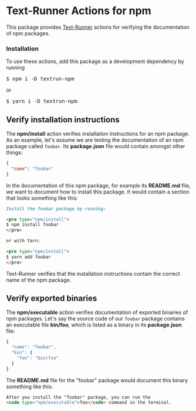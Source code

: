 # Text-Runner Actions for npm

This package provides [Text-Runner](https://github.com/kevgo/text-runner)
actions for verifying the documentation of npm packages.

### Installation

To use these actions, add this package as a development dependency by running

<pre type="npm/install">
$ npm i -D textrun-npm
</pre>

or

<pre type="npm/install">
$ yarn i -D textrun-npm
</pre>

## Verify installation instructions

The <b type="action/name-full">npm/install</b> action verifies installation
instructions for an npm package. As an example, let's assume we are testing the
documentation of an npm package called `foobar`.
<a type="workspace/new-file">Its **package.json** file would contain amongst
other things:

```json
{
  "name": "foobar"
}
```

</a>

<a type="workspace/new-file">

In the documentation of this npm package, for example its **README.md** file, we
want to document how to install this package. It would contain a section that
looks something like this:

```md
Install the foobar package by running:

<pre type="npm/install">
$ npm install foobar
</pre>

or with Yarn:

<pre type="npm/install">
$ yarn add foobar
</pre>
```

</a>

<a type="extension/run-textrunner">

Text-Runner verifies that the installation instructions contain the correct name
of the npm package.

</a>

## Verify exported binaries

The <b type="action/name-full">npm/executable</b> action verifies documentation
of exported binaries of npm packages. Let's say the source code of our `foobar`
package contains an executable file <b type="bundled-executable">bin/foo</b>,
which is listed as a binary in its <a type="workspace/new-file">**package.json**
file:

```js
{
  "name": "foobar",
  "bin": {
    "foo": "bin/foo"
  }
}
```

</a>

<a type="workspace/append-file">

The **README.md** file for the "foobar" package would document this binary
something like this:

```md
After you install the "foobar" package, you can run the
<code type="npm/executable">foo</code> command in the terminal.
```

<a type="extension/run-textrunner">
</a>

